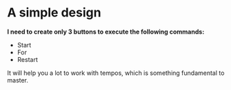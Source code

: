 # A simple design

**I need to create only 3 buttons to execute the following commands:**

- Start
- For
- Restart

It will help you a lot to work with tempos, which is something fundamental to master.

